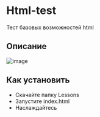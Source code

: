 # Html-test
Тест базовых возможностей html
## Описание
![image](https://github.com/Sazzukki/Html-test/assets/133952979/8b7028bd-a437-4bc7-8755-be4dc84aea4f)
## Как установить
- Скачайте папку Lessons
- Запустите index.html
- Наслаждайтесь

